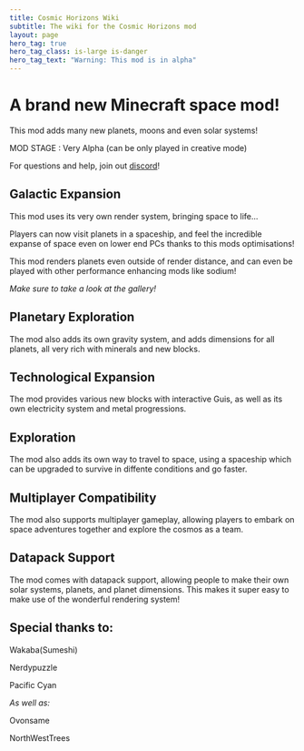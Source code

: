 ```yaml
---
title: Cosmic Horizons Wiki
subtitle: The wiki for the Cosmic Horizons mod
layout: page
hero_tag: true
hero_tag_class: is-large is-danger 
hero_tag_text: "Warning: This mod is in alpha"
---
```


# A brand new Minecraft space mod!

This mod adds many new planets, moons and even solar systems!

MOD STAGE : Very Alpha (can be only played in creative mode)

For questions and help, join out [discord](https://discord.gg/cdc6sgEExF)!

## Galactic Expansion

This mod uses its very own render system, bringing space to life...

Players can now visit planets in a spaceship, and feel the incredible
expanse of space even on lower end PCs thanks to this mods optimisations!

This mod renders planets even outside of render distance, and can even
be played with other performance enhancing mods like sodium!

*Make sure to take a look at the gallery!*

## Planetary Exploration

The mod also adds its own gravity system, and adds dimensions
for all planets, all very rich with minerals and new blocks.

## Technological Expansion

The mod provides various new blocks with interactive Guis, 
as well as its own electricity system and metal progressions.

## Exploration

The mod also adds its own way to travel to space, using a spaceship
which can be upgraded to survive in diffente conditions and go faster.

## Multiplayer Compatibility

The mod also supports multiplayer gameplay, allowing players to embark
on space adventures together and explore the cosmos as a team.

## Datapack Support

The mod comes with datapack support, allowing people to make their own 
solar systems, planets, and planet dimensions. This makes it super easy to
make use of the wonderful rendering system!

## Special thanks to:

Wakaba(Sumeshi)

Nerdypuzzle

Pacific Cyan

*As well as:*

Ovonsame

NorthWestTrees 
